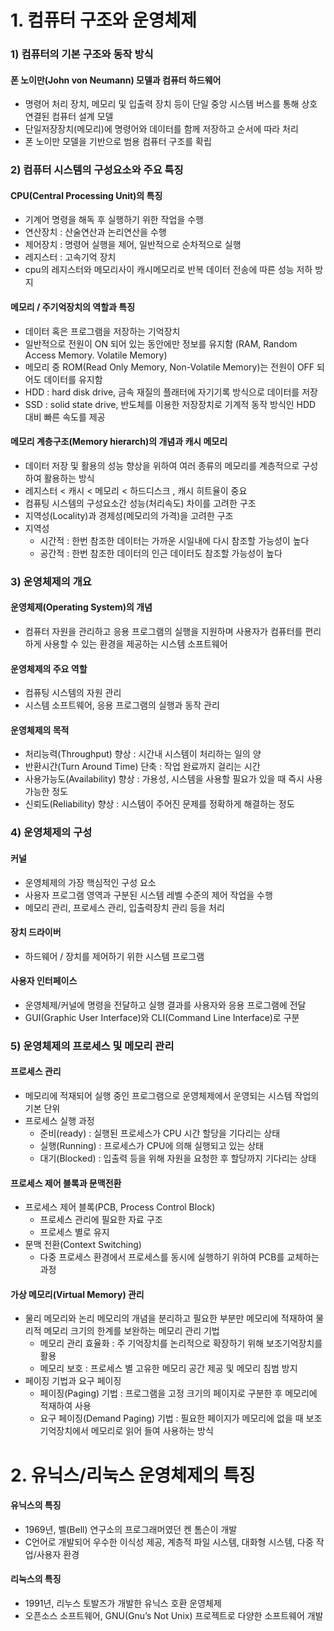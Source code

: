 # 1. 컴퓨터 구조와 운영체제

### 1) 컴퓨터의 기본 구조와 동작 방식
#### 폰 노이만(John von Neumann) 모델과 컴퓨터 하드웨어
- 명령어 처리 장치, 메모리 및 입출력 장치 등이 단일 중앙 시스템 버스를 통해
상호 연결된 컴퓨터 설계 모델
- 단일저장장치(메모리)에 명령어와 데이터를 함께 저장하고 순서에 따라 처리
- 폰 노이만 모델을 기반으로 범용 컴퓨터 구조를 확립

### 2) 컴퓨터 시스템의 구성요소와 주요 특징
#### CPU(Central Processing Unit)의 특징
- 기계어 명령을 해독 후 실행하기 위한 작업을 수행
- 연산장치 : 산술연산과 논리연산을 수행 
- 제어장치 : 명령어 실행을 제어, 일반적으로 순차적으로 실행
- 레지스터 : 고속기억 장치
- cpu의 레지스터와 메모리사이 캐시메모리로 반복 데이터 전송에 따른 성능 저하 방지

#### 메모리 / 주기억장치의 역할과 특징
- 데이터 혹은 프로그램을 저장하는 기억장치
- 일반적으로 전원이 ON 되어 있는 동안에만 정보를 유지함 (RAM, Random Access Memory. Volatile Memory)
- 메모리 중 ROM(Read Only Memory, Non-Volatile Memory)는 전원이 OFF 되어도 데이터를 유지함
- HDD : hard disk drive, 금속 재질의 플래터에 자기기록 방식으로 데이터를 저장
- SSD : solid state drive, 반도체를 이용한 저장장치로 기계적 동작 방식인 HDD 대비 빠른 속도를 제공

#### 메모리 계층구조(Memory hierarch)의 개념과 캐시 메모리
- 데이터 저장 및 활용의 성능 향상을 위하여 여러 종류의 메모리를 계층적으로 구성하여 활용하는 방식
- 레지스터 < 캐시 < 메모리 < 하드디스크 , 캐시 히트율이 중요 
- 컴퓨팅 시스템의 구성요소간 성능(처리속도) 차이를 고려한 구조
- 지역성(Locality)과 경제성(메모리의 가격)을 고려한 구조
- 지역성 
	- 시간적 : 한번 참조한 데이터는 가까운 시일내에 다시 참조할 가능성이 높다
	- 공간적 : 한번 참조한 데이터의 인근 데이터도 참조할 가능성이 높다

### 3) 운영체제의 개요
#### 운영체제(Operating System)의 개념
- 컴퓨터 자원을 관리하고 응용 프로그램의 실행을 지원하며 사용자가 컴퓨터를 편리하게 사용할 수 있는 환경을 제공하는 시스템 소프트웨어

#### 운영체제의 주요 역할
- 컴퓨팅 시스템의 자원 관리
- 시스템 소프트웨어, 응용 프로그램의 실행과 동작 관리

#### 운영체제의 목적
- 처리능력(Throughput) 향상 : 시간내 시스템이 처리하는 일의 양
- 반환시간(Turn Around Time) 단축 : 작업 완료까지 걸리는 시간
- 사용가능도(Availability) 향상 : 가용성, 시스템을 사용할 필요가 있을 때  즉시 사용 가능한 정도
- 신뢰도(Reliability) 향상 : 시스템이 주어진 문제를 정확하게 해결하는 정도

### 4) 운영체제의 구성
#### 커널
- 운영체제의 가장 핵심적인 구성 요소
- 사용자 프로그램 영역과 구분된 시스템 레벨 수준의 제어 작업을 수행
- 메모리 관리, 프로세스 관리, 입출력장치 관리 등을 처리

#### 장치 드라이버
- 하드웨어 / 장치를 제어하기 위한 시스템 프로그램

#### 사용자 인터페이스
- 운영체제/커널에 명령을 전달하고 실행 결과를 사용자와 응용 프로그램에 전달
- GUI(Graphic User Interface)와 CLI(Command Line Interface)로 구분

### 5) 운영체제의 프로세스 및 메모리 관리
#### 프로세스 관리
- 메모리에 적재되어 실행 중인 프로그램으로 운영체제에서 운영되는 시스템 작업의 기본 단위
- 프로세스 실행 과정
	- 준비(ready) : 실행된 프로세스가 CPU 시간 할당을 기다리는 상태
	- 실행(Running) : 프로세스가 CPU에 의해 실행되고 있는 상태
	- 대기(Blocked) : 입출력 등을 위해 자원을 요청한 후 할당까지 기다리는 상태

#### 프로세스 제어 블록과 문맥전환
- 프로세스 제어 블록(PCB, Process Control Block)
	- 프로세스 관리에 필요한 자료 구조
	- 프로세스 별로 유지
- 문맥 전환(Context Switching)
	- 다중 프로세스 환경에서 프로세스를 동시에 실행하기 위하여 PCB를 교체하는 과정

#### 가상 메모리(Virtual Memory) 관리
- 물리 메모리와 논리 메모리의 개념을 분리하고 필요한 부분만 메모리에 적재하여 물리적 메모리 크기의 한계를 보완하는 메모리 관리 기법
	- 메모리 관리 효율화 : 주 기억장치를 논리적으로 확장하기 위해 보조기억장치를 활용
	- 메모리 보호 : 프로세스 별 고유한 메모리 공간 제공 및 메모리 침범 방지
- 페이징 기법과 요구 페이징
	- 페이징(Paging) 기법 : 프로그램을 고정 크기의 페이지로 구분한 후 메모리에 적재하여 사용
	- 요구 페이징(Demand Paging) 기법 : 필요한 페이지가 메모리에 없을 때 보조기억장치에서 메모리로 읽어 들여 사용하는 방식

# 2. 유닉스/리눅스 운영체제의 특징
####  유닉스의 특징
- 1969년, 벨(Bell) 연구소의 프로그래머였던 켄 톰슨이 개발
- C언어로 개발되어 우수한 이식성 제공, 계층적 파일 시스템, 대화형 시스템, 다중 작업/사용자 환경

#### 리눅스의 특징
- 1991년, 리누스 토발즈가 개발한 유닉스 호환 운영체제
- 오픈소스 소프트웨어, GNU(Gnu’s Not Unix) 프로젝트로 다양한 소프트웨어 개발

